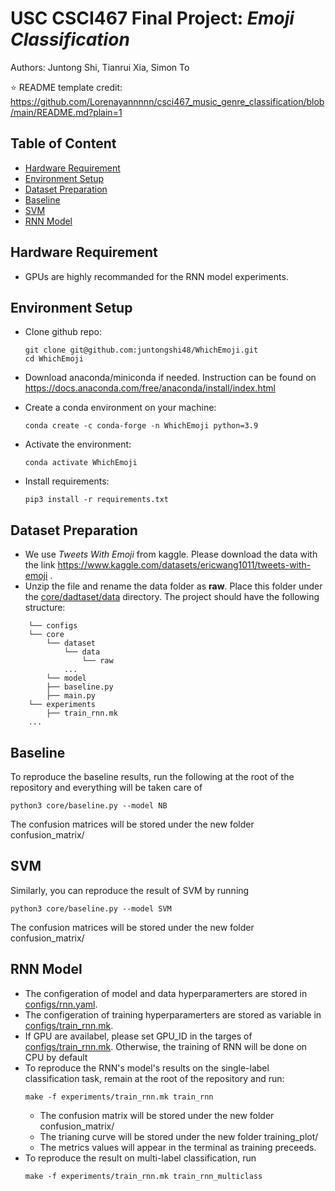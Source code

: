 # USC CSCI467 Final Project: *Emoji Classification*

Authors: Juntong Shi, Tianrui Xia, Simon To

⭐️ README template credit: https://github.com/Lorenayannnnn/csci467_music_genre_classification/blob/main/README.md?plain=1

## Table of Content
- [Hardware Requirement](#hardware-requirement)
- [Environment Setup](#environment-setup)
- [Dataset Preparation](#dataset-preparation)
- [Baseline](#baseline)
- [SVM](#svm)
- [RNN Model](#RNN-Model)

## Hardware Requirement
- GPUs are highly recommanded for the RNN model experiments.

## Environment Setup
- Clone github repo:
    ```
    git clone git@github.com:juntongshi48/WhichEmoji.git
    cd WhichEmoji
    ```
- Download anaconda/miniconda if needed. Instruction can be found on https://docs.anaconda.com/free/anaconda/install/index.html

- Create a conda environment on your machine:
    ```
    conda create -c conda-forge -n WhichEmoji python=3.9
    ```
- Activate the environment:
    ```
    conda activate WhichEmoji
    ```
- Install requirements:
    ```
    pip3 install -r requirements.txt
    ```

## Dataset Preparation
- We use *Tweets With Emoji* from kaggle. Please download the data with the link https://www.kaggle.com/datasets/ericwang1011/tweets-with-emoji .
- Unzip the file and rename the data folder as **raw**. Place this folder under the [core/dadtaset/data](core/dataset/data/) directory. The project should have the following structure:
```
    └── configs
    └── core
        └── dataset
            └── data
                └── raw
            ...
        └── model 
        ├── baseline.py
        ├── main.py
    └── experiments
        ├── train_rnn.mk
    ...
```

## Baseline
To reproduce the baseline results, run the following at the root of the repository and everything will be taken care of
```
python3 core/baseline.py --model NB
```
The confusion matrices will be stored under the new folder confusion_matrix/
## SVM
Similarly, you can reproduce the result of SVM by running
```
python3 core/baseline.py --model SVM
```
The confusion matrices will be stored under the new folder confusion_matrix/
## RNN Model
- The configeration of model and data hyperparamerters are stored in [configs/rnn.yaml](configs/rnn.yaml).
- The configeration of training hyperparamerters are stored as variable in [configs/train_rnn.mk](configs/train_rnn.mk).
- If GPU are availabel, please set GPU_ID in the targes of [configs/train_rnn.mk](configs/train_rnn.mk). Otherwise, the training of RNN will be done on CPU by default
- To reproduce the RNN's model's results on the single-label classification task, remain at the root of the repository and run:
    ```
    make -f experiments/train_rnn.mk train_rnn
    ```
    - The confusion matrix will be stored under the new folder confusion_matrix/
    - The trianing curve will be stored under the new folder training_plot/
    - The metrics values will appear in the terminal as training preceeds.
- To reproduce the result on multi-label classification, run
    ```
    make -f experiments/train_rnn.mk train_rnn_multiclass
    ```
